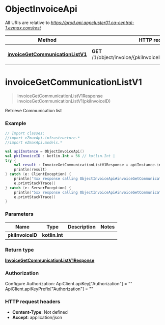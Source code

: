 # ObjectInvoiceApi

All URIs are relative to *https://prod.api.appcluster01.ca-central-1.ezmax.com/rest*

Method | HTTP request | Description
------------- | ------------- | -------------
[**invoiceGetCommunicationListV1**](ObjectInvoiceApi.md#invoiceGetCommunicationListV1) | **GET** /1/object/invoice/{pkiInvoiceID}/getCommunicationList | Retrieve Communication list


<a id="invoiceGetCommunicationListV1"></a>
# **invoiceGetCommunicationListV1**
> InvoiceGetCommunicationListV1Response invoiceGetCommunicationListV1(pkiInvoiceID)

Retrieve Communication list



### Example
```kotlin
// Import classes:
//import eZmaxApi.infrastructure.*
//import eZmaxApi.models.*

val apiInstance = ObjectInvoiceApi()
val pkiInvoiceID : kotlin.Int = 56 // kotlin.Int | 
try {
    val result : InvoiceGetCommunicationListV1Response = apiInstance.invoiceGetCommunicationListV1(pkiInvoiceID)
    println(result)
} catch (e: ClientException) {
    println("4xx response calling ObjectInvoiceApi#invoiceGetCommunicationListV1")
    e.printStackTrace()
} catch (e: ServerException) {
    println("5xx response calling ObjectInvoiceApi#invoiceGetCommunicationListV1")
    e.printStackTrace()
}
```

### Parameters

Name | Type | Description  | Notes
------------- | ------------- | ------------- | -------------
 **pkiInvoiceID** | **kotlin.Int**|  |

### Return type

[**InvoiceGetCommunicationListV1Response**](InvoiceGetCommunicationListV1Response.md)

### Authorization


Configure Authorization:
    ApiClient.apiKey["Authorization"] = ""
    ApiClient.apiKeyPrefix["Authorization"] = ""

### HTTP request headers

 - **Content-Type**: Not defined
 - **Accept**: application/json


